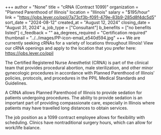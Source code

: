 +++
author = "None"
title = "cRNA (Contract 1099)"
organization = "Planned Parenthood of Illinois"
location = "Illinois"
salary = "$195/hour"
link = "https://jobs.lever.co/ppil/7a73cf3b-f091-479e-83b9-285d8f4dc5d5"
sort_date = "2024-08-12"
created_at = "August 12, 2024"
closing_date = "August 31, 2024"
a_job_type = ["Consultant"]
b_benefits = ["no benefits listed"]
c_feedback = ""
aa_degrees_required = "Certification required"
thumbnail = "../../images/PP-icon-email_e540d594.jpg"
+++
We are currently seeking cRNAs for a variety of locations throughout Illinois! View our cRNA openings and apply to the location that you prefer here: https://jobs.lever.co/ppil

The Certified Registered Nurse Anesthetist (CRNA) is part of the clinical team that provides procedural abortion, male sterilization, and other minor gynecologic procedures in accordance with Planned Parenthood of Illinois’ policies, protocols, and procedures in the PPIL Medical Standards and Guidelines.
 
A CRNA allows Planned Parenthood of Illinois to provide sedation for patients undergoing procedures. The ability to provide sedation is an important part of providing compassionate care, especially in Illinois where patients may have travelled long distances to obtain services.
 
The job position as a 1099 contract employee allows for flexibility with scheduling. Clinics have nontraditional surgery hours, which can allow for work/life balance.